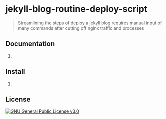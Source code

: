 # jekyll-blog-routine-deploy-script

> Streamlining the steps of deploy a jekyll blog requires manual input of many commands after cutting off nginx traffic and processes


## Documentation

1.

## Install

1.

## License

[![GNU General Public License v3.0](https://img.shields.io/github/license/genhaiyu/jekyll-blog-routine-deploy-script)](https://github.com/genhaiyu/jekyll-blog-routine-deploy-script/blob/master/LICENSE)
